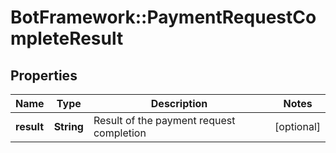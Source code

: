 # BotFramework::PaymentRequestCompleteResult

## Properties
Name | Type | Description | Notes
------------ | ------------- | ------------- | -------------
**result** | **String** | Result of the payment request completion | [optional] 

